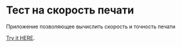 # Тест на скорость печати

Приложение позволяющее вычислить скорость и точность печати

[Try it HERE](https://typing-speed-three.vercel.app/).

